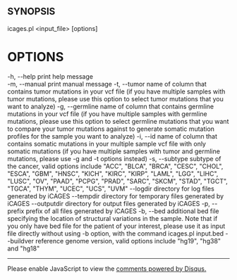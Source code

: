 ## SYNOPSIS

icages.pl <input_file> [options]

# OPTIONS

-h, --help                      print help message   
-m, --manual                    print manual message
-t, --tumor <TEXT>              name of column that contains tumor mutations in your vcf file (if you have multiple samples with tumor mutations, please use this option to select tumor mutations that you want to analyze)
-g, --germline <TEXT>           name of column that contains germline mutations in your vcf file (if you have multiple samples with germline mutations, please use this option to select germline mutations that you want to compare your tumor mutations against to generate somatic mutation profiles for the sample you want to analyze)
-i, --id <TEXT>                 name of column that contains somatic mutations in your multiple sample vcf file with only somatic mutations (if you have multiple samples with tumor and germline mutations, please use -g and -t options instead)
-s, --subtype <TEXT>            subtype of the cancer, valid options include "ACC", "BLCA", "BRCA", "CESC", "CHOL", "ESCA", "GBM", "HNSC", "KICH", "KIRC", "KIRP", "LAML", "LGG", "LIHC", "LUSC", "OV", "PAAD", "PCPG", "PRAD", "SARC", "SKCM", "STAD", "TGCT", "TGCA", "THYM", "UCEC", "UCS", "UVM"
--logdir                        directory for log files generated by iCAGES
--tempdir <TEXT>                directory for temporary files generated by iCAGES
--outputdir <TEXT>              directory for output files generated by iCAGES
-p, --prefix <TEXT>             prefix of all files generated by iCAGES
-b, --bed <TEXT>                additional bed file specifying the location of structural variations in the sample. Note that if you only have bed file for the patient of your interest, please use it as input file directly without using -b option, with the command icages.pl input.bed
--buildver <TEXT>               reference genome version, valid options include "hg19", "hg38" and "hg18"

---

<div id="disqus_thread"></div>
<script type="text/javascript">
    /* * * CONFIGURATION VARIABLES * * */
    var disqus_shortname = 'icages';
    var disqus_identifier = 'usage';
    var disqus_title = 'Usage';
    
    /* * * DON'T EDIT BELOW THIS LINE * * */
    (function() {
        var dsq = document.createElement('script'); dsq.type = 'text/javascript'; dsq.async = true;
        dsq.src = '//' + disqus_shortname + '.disqus.com/embed.js';
        (document.getElementsByTagName('head')[0] || document.getElementsByTagName('body')[0]).appendChild(dsq);
    })();
</script>
<noscript>Please enable JavaScript to view the <a href="https://disqus.com/?ref_noscript" rel="nofollow">comments powered by Disqus.</a></noscript>